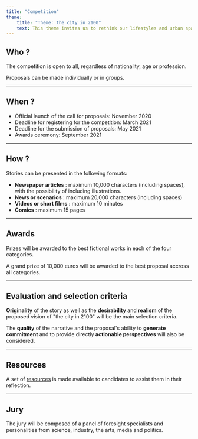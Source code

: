 ```yaml
---
title: "Competition"
theme: 
    title: "Theme: the city in 2100"
    text: This theme invites us to rethink our lifestyles and urban spaces. What would the sustainable and livable city of tomorrow look like? What links to territories and rural spaces? Participants will be asked to propose a background for their story articulating a credible and original vision of cities in 2100.
---
```

## Who ?
The competition is open to all, regardless of nationality, age or profession.

Proposals can be made individually or in groups.

***

## When ?
- Official launch of the call for proposals: November 2020
- Deadline for registering for the competition: March 2021
- Deadline for the submission of proposals: May 2021
- Awards ceremony: September 2021


***

## How ?
Stories can be presented in the following formats:

- **Newspaper articles** : maximum 10,000 characters (including spaces), with the possibility of including illustrations.
- **News or scenarios** : maximum 20,000 characters (including spaces)
- **Videos or short films** : maximum 10 minutes
- **Comics** : maximum 15 pages


***

## Awards
Prizes will be awarded to the best fictional works in each of the four categories.

A grand prize of 10,000 euros will be awarded to the best proposal accross all categories.

***

## Evaluation and selection criteria

**Originality** of the story as well as the **desirability** and **realism** of the proposed vision of "the city in 2100" will be the main selection criteria.

The **quality** of the narrative and the proposal's ability to **generate commitment** and to provide directly **actionable perspectives** will also be considered.

***

## Resources
A set of [resources](/resources) is made available to candidates to assist them in their reflection.

***

## Jury
The jury will be composed of a panel of foresight specialists and personalities from science, industry, the arts, media and politics.